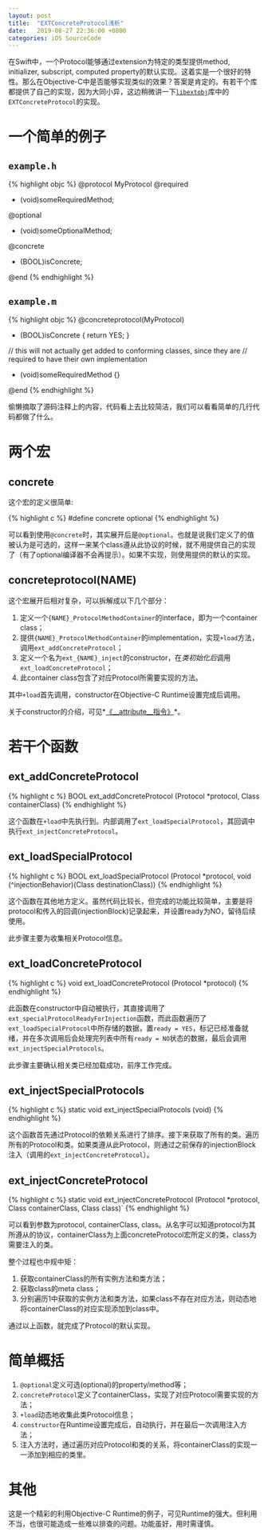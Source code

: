 ```yaml
---
layout: post
title:  "EXTConcreteProtocol浅析"
date:   2019-08-27 22:36:00 +0800
categories: iOS SourceCode
---
```


在Swift中，一个Protocol能够通过extension为特定的类型提供method, initializer, subscript, computed property的默认实现。这着实是一个很好的特性。那么在Objective-C中是否能够实现类似的效果？答案是肯定的。有若干个库都提供了自己的实现，因为大同小异，这边稍微讲一下[`libextobj`](https://github.com/jspahrsummers/libextobjc)库中的`EXTConcreteProtocol`的实现。

<!-- more -->

# 一个简单的例子

## `example.h`

{% highlight objc %}
@protocol MyProtocol
@required
- (void)someRequiredMethod;

@optional
- (void)someOptionalMethod;

@concrete
- (BOOL)isConcrete;

@end
{% endhighlight %}

## `example.m`

{% highlight objc %}
@concreteprotocol(MyProtocol)

- (BOOL)isConcrete {
    return YES;
}

// this will not actually get added to conforming classes, since they are
// required to have their own implementation
- (void)someRequiredMethod {}

@end
{% endhighlight %}

偷懒摘取了源码注释上的内容，代码看上去比较简洁，我们可以看看简单的几行代码都做了什么。

# 两个宏

## concrete

这个宏的定义很简单:

{% highlight c %}
#define concrete optional
{% endhighlight %}

可以看到使用`@concrete`时，其实展开后是`@optional`。也就是说我们定义了的值被认为是可选的，这样一来某个class遵从此协议的时候，就不用提供自己的实现了（有了optional编译器不会再提示）。如果不实现，则使用提供的默认的实现。

## concreteprotocol(NAME)

这个宏展开后相对复杂，可以拆解成以下几个部分：

1. 定义一个`{NAME}_ProtocolMethodContainer`的interface，即为一个container class；
2. 提供`{NAME}_ProtocolMethodContainer`的implementation，实现`+load`方法，调用`ext_addConcreteProtocol`；
3. 定义一个名为`ext_{NAME}_inject`的constructor，在*类初始化后*调用`ext_loadConcreteProtocol`；
4. 此container class包含了对应Protocol所需要实现的方法。

其中`+load`首先调用，constructor在Objective-C Runtime设置完成后调用。

关于constructor的介绍，可见*[《__attribute__指令》](/2016/08/03/attribute-directives/#constructor--destructor)*。

# 若干个函数

## ext_addConcreteProtocol

{% highlight c %}
BOOL ext_addConcreteProtocol (Protocol *protocol, Class containerClass)
{% endhighlight %}

这个函数在`+load`中先执行到。内部调用了`ext_loadSpecialProtocol`，其回调中执行`ext_injectConcreteProtocol`。

## ext_loadSpecialProtocol

{% highlight c %}
BOOL ext_loadSpecialProtocol (Protocol *protocol, void (^injectionBehavior)(Class destinationClass))
{% endhighlight %}

这个函数在其他地方定义。虽然代码比较长，但完成的功能比较简单，主要是将protocol和传入的回调(injectionBlock)记录起来，并设置ready为NO，留待后续使用。

此步骤主要为收集相关Protocol信息。

## ext_loadConcreteProtocol

{% highlight c %}
void ext_loadConcreteProtocol (Protocol *protocol)
{% endhighlight %}

此函数在constructor中自动被执行，其直接调用了`ext_specialProtocolReadyForInjection`函数，而此函数遍历了`ext_loadSpecialProtocol`中所存储的数据，置`ready = YES`，标记已经准备就绪，并在多次调用后会处理完列表中所有`ready = NO`状态的数据，最后会调用`ext_injectSpecialProtocols`。

此步骤主要确认相关类已经加载成功，前序工作完成。

## ext_injectSpecialProtocols

{% highlight c %}
static void ext_injectSpecialProtocols (void)
{% endhighlight %}

这个函数首先通过Protocol的依赖关系进行了排序。接下来获取了所有的类。遍历所有的Protocol和类。如果类遵从此Protocol，则通过之前保存的injectionBlock注入（调用的`ext_injectConcreteProtocol`）。

## ext_injectConcreteProtocol

{% highlight c %}
static void ext_injectConcreteProtocol (Protocol *protocol, Class containerClass, Class class)`
{% endhighlight %}

可以看到参数为protocol, containerClass, class。从名字可以知道protocol为其所遵从的协议，containerClass为上面concreteProtocol宏所定义的类，class为需要注入的类。

整个过程也中规中矩：

1. 获取containerClass的所有实例方法和类方法；
2. 获取class的meta class；
3. 分别遍历1中获取的实例方法和类方法，如果class不存在对应方法，则动态地将containerClass的对应实现添加到class中。

通过以上函数，就完成了Protocol的默认实现。

# 简单概括

1. `@optional`定义可选(optional)的property/method等；
2. `concreteProtocol`定义了containerClass，实现了对应Protocol需要实现的方法；
3. `+load`动态地收集此类Protocol信息；
4. `constructor`在Runtime设置完成后，自动执行，并在最后一次调用注入方法；
5. 注入方法时，通过遍历对应Protocol和类的关系，将containerClass的实现一一添加到相应的类里。

# 其他

这是一个精彩的利用Objective-C Runtime的例子，可见Runtime的强大。但利用不当，也很可能造成一些难以排查的问题。功能虽好，用时需谨慎。
